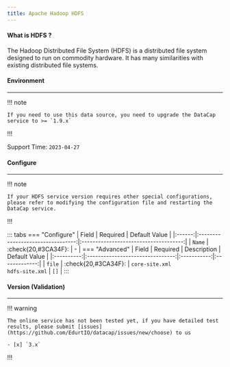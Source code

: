```yaml
---
title: Apache Hadoop HDFS
---
```


#### What is HDFS ?

The Hadoop Distributed File System (HDFS) is a distributed file system designed to run on commodity hardware. It has many similarities with existing distributed file systems.

#### Environment

---

!!! note

    If you need to use this data source, you need to upgrade the DataCap service to >= `1.9.x`

!!!

Support Time: `2023-04-27`

#### Configure

---


!!! note

    If your HDFS service version requires other special configurations, please refer to modifying the configuration file and restarting the DataCap service.

!!!

::: tabs
    === "Configure"
        | Field  |             Required              |             Default Value             |
        |:------:|:---------------------------------:|:-------------------------------------:|
        | `Name` | :check{20,#3CA34F}:  |                   \-                   |
    === "Advanced"
        |   Field    |             Required             | Description | Default Value |
        |:----------:|:--------------------------------:|:-----------:|:-------------:|
        | `file` | :check{20,#3CA34F}: | `core-site.xml` <br /> `hdfs-site.xml`  |   `[]`   |
:::

#### Version (Validation)

---

!!! warning

    The online service has not been tested yet, if you have detailed test results, please submit [issues](https://github.com/EdurtIO/datacap/issues/new/choose) to us

    - [x] `3.x`

!!!